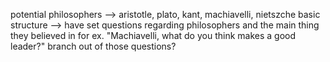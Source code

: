 potential philosophers --> aristotle, plato, kant, machiavelli, nietszche
basic structure --> have set questions regarding philosophers and the main thing they believed in
for ex. "Machiavelli, what do you think makes a good leader?"
    branch out of those questions?
